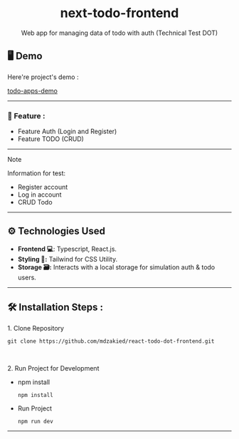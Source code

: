 <h1 align="center" id="title">next-todo-frontend</h1>

<p align="center" id="description">Web app for managing data of todo with auth (Technical Test DOT)</p>

<h2>🖥️ Demo</h2>

Here're project's demo :

[todo-apps-demo](https://react-todo-dot-frontend.vercel.app/)

---

### 🚀 Feature :

- Feature Auth (Login and Register)
- Feature TODO (CRUD)

---

> [!NOTE]
> Information for test:
> * Register account
> * Log in account
> * CRUD Todo

---

## ⚙️ Technologies Used

- **Frontend 💻**: Typescript, React.js.
- **Styling 🎨:** Tailwind for CSS Utility.
- **Storage 🗃️:** Interacts with a local storage for simulation auth & todo users.

---

<h2>🛠️ Installation Steps :</h2>

<p>1. Clone Repository</p>

```
git clone https://github.com/mdzakied/react-todo-dot-frontend.git
```

<br />
<p>2. Run Project for Development</p>

* npm install
  
  ```
  npm install
  ```
  
* Run Project
  
  ```
  npm run dev
  ```
  
---
